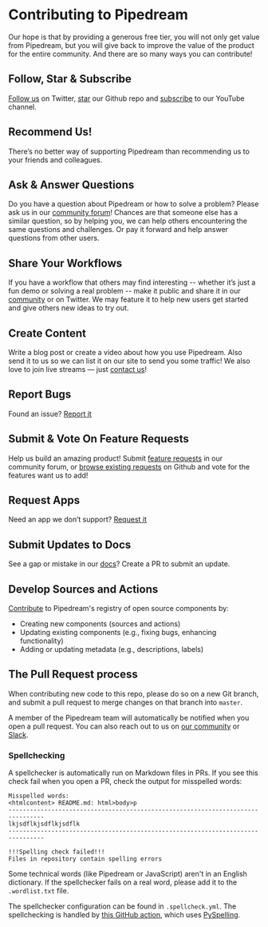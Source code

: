 # Contributing to Pipedream

Our hope is that by providing a generous free tier, you will not only get value from Pipedream, but you will give back to improve the value of the product for the entire community. And there are so many ways you can contribute!

## Follow, Star & Subscribe

[Follow us](https://twitter.com/pipedream) on Twitter, [star](https://github.com/PipedreamHQ/pipedream) our Github repo and [subscribe](https://www.youtube.com/pipedreamhq) to our YouTube channel.

## Recommend Us!

There’s no better way of supporting Pipedream than recommending us to your friends and colleagues.

## Ask & Answer Questions

Do you have a question about Pipedream or how to solve a problem? Please ask us in our [community forum](https://pipedream.com/community)! Chances are that someone else has a similar question, so by helping you, we can help others encountering the same questions and challenges. Or pay it forward and help answer questions from other users.

## Share Your Workflows

If you have a workflow that others may find interesting -- whether it’s just a fun demo or solving a real problem -- make it public and share it in our [community](https://pipedream.com/community/c/show-tell/8) or on Twitter. We may feature it to help new users get started and give others new ideas to try out.

## Create Content

Write a blog post or create a video about how you use Pipedream. Also send it to us so we can list it on our site to send you some traffic! We also love to join live streams — just [contact us](https://pipedream.com/support/)!

## Report Bugs

Found an issue? [Report it](https://pipedream.com/community/c/bugs/9)

## Submit & Vote On Feature Requests

Help us build an amazing product! Submit [feature requests](https://pipedream.com/community/c/feature-requests/7) in our community forum, or [browse existing requests](https://github.com/PipedreamHQ/pipedream/issues) on Github and vote for the features want us to add!

## Request Apps

Need an app we don’t support? [Request it](https://github.com/PipedreamHQ/pipedream/issues/new?assignees=&labels=app%2C+enhancement&template=app---service-integration.md&title=[APP])

## Submit Updates to Docs

See a gap or mistake in our [docs](https://github.com/PipedreamHQ/pipedream/tree/master/docs)? Create a PR to submit an update.

## Develop Sources and Actions

[Contribute](https://pipedream.com/docs/components/guidelines/) to Pipedream's registry of open source components by:

- Creating new components (sources and actions)
- Updating existing components (e.g., fixing bugs, enhancing functionality)
- Adding or updating metadata (e.g., descriptions, labels)

## The Pull Request process

When contributing new code to this repo, please do so on a new Git branch, and submit a pull request to merge changes on that branch into `master`.

A member of the Pipedream team will automatically be notified when you open a pull request. You can also reach out to us on [our community](https://pipedream.com/community/c/dev/11) or [Slack](https://pipedream.com/support).

### Spellchecking

A spellchecker is automatically run on Markdown files in PRs. If you see this check fail when you open a PR, check the output for misspelled words:

```text
Misspelled words:
<htmlcontent> README.md: html>body>p
--------------------------------------------------------------------------------
lkjsdflkjsdflkjsdflk
--------------------------------------------------------------------------------

!!!Spelling check failed!!!
Files in repository contain spelling errors
```

Some technical words (like Pipedream or JavaScript) aren't in an English dictionary. If the spellchecker fails on a real word, please add it to the `.wordlist.txt` file.

The spellchecker configuration can be found in `.spellcheck.yml`. The spellchecking is handled by [this GitHub action](https://github.com/rojopolis/spellcheck-github-actions), which uses [PySpelling](https://facelessuser.github.io/pyspelling/).
